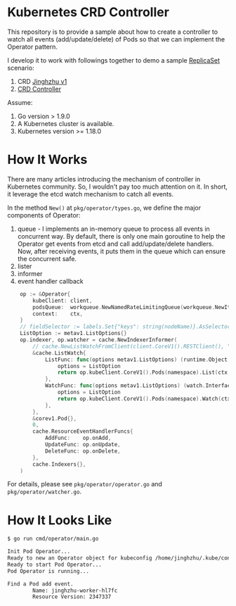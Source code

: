 # Kubernetes CRD Controller
This repository is to provide a sample about how to create a controller to watch all events (add/update/delete) of Pods so that we can implement the Operator pattern.

I develop it to work with followings together to demo a sample [ReplicaSet](https://kubernetes.io/docs/concepts/workloads/controllers/replicaset/) scenario:
1. CRD [Jinghzhu v1](https://github.com/jinghzhu/KubernetesCRD)
2. [CRD Controller](https://github.com/jinghzhu/KubernetescrdOperator/)

Assume:
1. Go version > 1.9.0
2. A Kubernetes cluster is available.
3. Kubernetes version >= 1.18.0



# How It Works
There are many articles introducing the mechanism of controller in Kubernetes community. So, I wouldn't pay too much attention on it. In short, it leverage the etcd watch mechanism to catch all events.

In the method `New()` at `pkg/operator/types.go`, we define the major components of Operator:
1. queue - I implements an in-memory queue to process all events in concurrent way. By default, there is only one main goroutine to help the Operator get events from etcd and call add/update/delete handlers. Now, after receiving events, it puts them in the queue which can ensure the concurrent safe.
2. lister
3. informer
4. event handler callback

```go
    op := &Operator{
		kubeClient: client,
		podsQueue:  workqueue.NewNamedRateLimitingQueue(workqueue.NewItemExponentialFailureRateLimiter(100*time.Millisecond, 5*time.Second), "pods"),
		context:    ctx,
	}
	// fieldSelector := labels.Set{"keys": string(nodeName)}.AsSelector()
	ListOption := metav1.ListOptions{}
	op.indexer, op.watcher = cache.NewIndexerInformer(
		// cache.NewListWatchFromClient(client.CoreV1().RESTClient(), "pods", namespace, fieldSelector),
		&cache.ListWatch{
			ListFunc: func(options metav1.ListOptions) (runtime.Object, error) {
				options = ListOption
				return op.kubeClient.CoreV1().Pods(namespace).List(ctx, options)
			},
			WatchFunc: func(options metav1.ListOptions) (watch.Interface, error) {
				options = ListOption
				return op.kubeClient.CoreV1().Pods(namespace).Watch(ctx, options)
			},
		},
		&corev1.Pod{},
		0,
		cache.ResourceEventHandlerFuncs{
			AddFunc:    op.onAdd,
			UpdateFunc: op.onUpdate,
			DeleteFunc: op.onDelete,
		},
		cache.Indexers{},
	)
```

For details, please see `pkg/operator/operator.go` and `pkg/operator/watcher.go`.



# How It Looks Like
```bash
$ go run cmd/operator/main.go

Init Pod Operator...
Ready to new an Operator object for kubeconfig /home/jinghzhu/.kube/config and namespace worker
Ready to start Pod Operator...
Pod Operator is running...

Find a Pod add event.
        Name: jinghzhu-worker-hl7fc
        Resource Version: 2347337
```